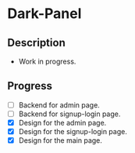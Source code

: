 # Dark-Panel
## Description
- Work in progress.    
## Progress
- [ ] Backend for admin page.
- [ ] Backend for signup-login page.
- [x] Design for the admin page.
- [x] Design for the signup-login page.
- [x] Design for the main page.
